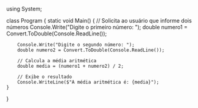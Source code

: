 using System;

class Program
{
    static void Main()
    {
        // Solicita ao usuário que informe dois números
        Console.Write("Digite o primeiro número: ");
        double numero1 = Convert.ToDouble(Console.ReadLine());
        
        Console.Write("Digite o segundo número: ");
        double numero2 = Convert.ToDouble(Console.ReadLine());
        
        // Calcula a média aritmética
        double media = (numero1 + numero2) / 2;
        
        // Exibe o resultado
        Console.WriteLine($"A média aritmética é: {media}");
    }
}
